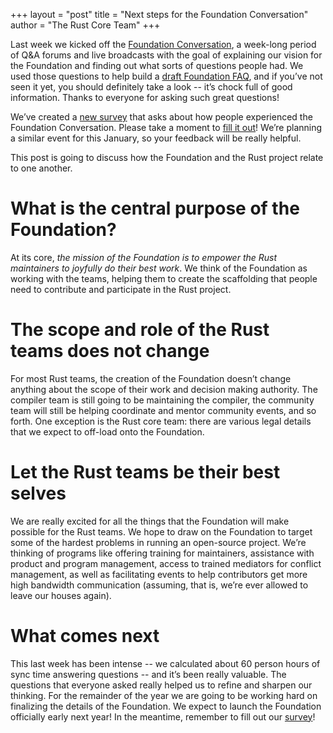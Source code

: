 +++
layout = "post"
title = "Next steps for the Foundation Conversation"
author = "The Rust Core Team"
+++

Last week we kicked off the [Foundation Conversation](https://blog.rust-lang.org/2020/12/07/the-foundation-conversation.html), a week-long period of Q&A forums and live broadcasts with the goal of explaining our vision for the Foundation and finding out what sorts of questions people had. We used those questions to help build a [draft Foundation FAQ](https://github.com/rust-lang/foundation-faq-2020/blob/main/FAQ.md), and if you’ve not seen it yet, you should definitely take a look -- it’s chock full of good information. Thanks to everyone for asking such great questions!

We’ve created a [new survey][survey] that asks about how people experienced the Foundation Conversation. Please take a moment to [fill it out][survey]! We’re planning a similar event for this January, so your feedback will be really helpful.

This post is going to discuss how the Foundation and the Rust project relate to one another.

# What is the central purpose of the Foundation?

At its core, *the mission of the Foundation is to empower the Rust maintainers to joyfully do their best work*. We think of the Foundation as working with the teams, helping them to create the scaffolding that people need to contribute and participate in the Rust project.

# The scope and role of the Rust teams does not change

For most Rust teams, the creation of the Foundation doesn’t change anything about the scope of their work and decision making authority. The compiler team is still going to be maintaining the compiler, the community team will still be helping coordinate and mentor community events, and so forth. One exception is the Rust core team: there are various legal details that we expect to off-load onto the Foundation.

# Let the Rust teams be their best selves

We are really excited for all the things that the Foundation will make possible for the Rust teams. We hope to draw on the Foundation to target some of the hardest problems in running an open-source project. We’re thinking of programs like offering training for maintainers, assistance with product and program management, access to trained mediators for conflict management, as well as facilitating events to help contributors get more high bandwidth communication (assuming, that is, we’re ever allowed to leave our houses again).

# What comes next

This last week has been intense -- we calculated about 60 person hours of sync time answering questions -- and it’s been really valuable. The questions that everyone asked really helped us to refine and sharpen our thinking. For the remainder of the year we are going to be working hard on finalizing the details of the Foundation. We expect to launch the Foundation officially early next year! In the meantime, remember to fill out our [survey]!

[survey]: https://docs.google.com/forms/d/e/1FAIpQLSfeq4L0Rk6yXzGS19A6qLo4hpLlQiJh1nYFHsRJ9MrxO6k4iQ/viewform
